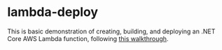 # lambda-deploy

This is basic demonstration of creating, building, and deploying an .NET Core AWS Lambda function, following  [this walkthrough](https://docs.aws.amazon.com/lambda/latest/dg/csharp-package-cli.html).